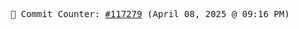 <p align="center">
    <samp>
        📮 Commit Counter: <a href="https://github.com/Javascript-void0/Javascript-void0/commits/main">#117279</a> (April 08, 2025 @ 09:16 PM)
    </samp>
</p>